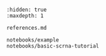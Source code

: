 ```{include} ../README.md

```

```{toctree}
:hidden: true
:maxdepth: 1

references.md

notebooks/example
notebooks/basic-scrna-tutorial
```
